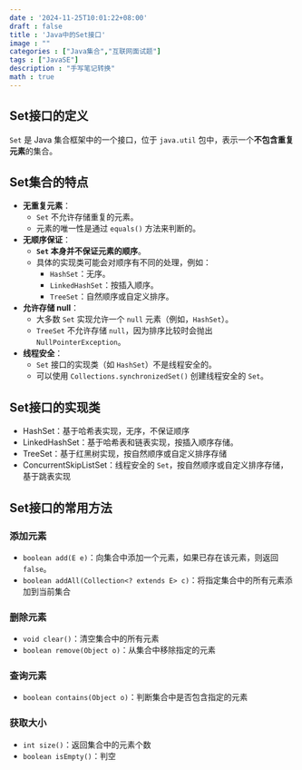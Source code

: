 ```yaml
---
date : '2024-11-25T10:01:22+08:00'
draft : false
title : 'Java中的Set接口'
image : ""
categories : ["Java集合","互联网面试题"]
tags : ["JavaSE"]
description : "手写笔记转换"
math : true
---
```


## Set接口的定义

`Set` 是 Java 集合框架中的一个接口，位于 `java.util` 包中，表示一个**不包含重复元素**的集合。

## Set集合的特点

- **无重复元素**：
  - `Set` 不允许存储重复的元素。
  - 元素的唯一性是通过 `equals()` 方法来判断的。
- **无顺序保证**：
  - **`Set` 本身并不保证元素的顺序**。
  - 具体的实现类可能会对顺序有不同的处理，例如：
    - `HashSet`：无序。
    - `LinkedHashSet`：按插入顺序。
    - `TreeSet`：自然顺序或自定义排序。
- **允许存储 null**：
  - 大多数 `Set` 实现允许一个 `null` 元素（例如，`HashSet`）。
  - `TreeSet` 不允许存储 `null`，因为排序比较时会抛出 `NullPointerException`。
- **线程安全**：
  - `Set` 接口的实现类（如 `HashSet`）不是线程安全的。
  - 可以使用 `Collections.synchronizedSet()` 创建线程安全的 `Set`。

## Set接口的实现类

- HashSet：基于哈希表实现，无序，不保证顺序
- LinkedHashSet：基于哈希表和链表实现，按插入顺序存储。
- TreeSet：基于红黑树实现，按自然顺序或自定义排序存储
- ConcurrentSkipListSet：线程安全的 `Set`，按自然顺序或自定义排序存储，基于跳表实现

## Set接口的常用方法

### 添加元素

- `boolean add(E e)`：向集合中添加一个元素，如果已存在该元素，则返回 `false`。
- `boolean addAll(Collection<? extends E> c)`：将指定集合中的所有元素添加到当前集合

### 删除元素

- `void clear()`：清空集合中的所有元素
- `boolean remove(Object o)`：从集合中移除指定的元素

### 查询元素

- `boolean contains(Object o)`：判断集合中是否包含指定的元素

### 获取大小

- `int size()`：返回集合中的元素个数
- `boolean isEmpty()`：判空